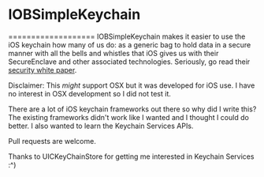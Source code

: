 # IOBSimpleKeychain
===================
IOBSimpleKeychain makes it easier to use the iOS keychain how many of us do: as a generic bag to hold data in a secure manner with all the bells and whistles that iOS gives us with their SecureEnclave and other associated technologies.  Seriously, go read their [security white paper](https://www.apple.com/business/docs/iOS_Security_Guide.pdf).

Disclaimer: This *might* support OSX but it was developed for iOS use.  I have no interest in OSX development so I did not test it.

There are a lot of iOS keychain frameworks out there so why did I write this?  The existing frameworks didn't work like I wanted and I thought I could do better.  I also wanted to learn the Keychain Services APIs.

Pull requests are welcome.

Thanks to UICKeyChainStore for getting me interested in Keychain Services :^)
